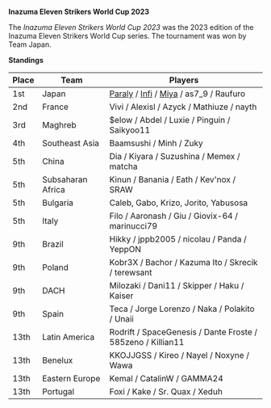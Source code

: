 ******Inazuma Eleven Strikers World Cup 2023******

The *Inazuma Eleven Strikers World Cup 2023* was the 2023 edition of the Inazuma Eleven Strikers World Cup series.
The tournament was won by Team Japan. 

**Standings**

| Place | Team | Players |
| - | - | - |
| 1st | Japan | [Paraly](/players/japanese/paraly.md) / [Infi](players/japanese/infi.md) / [Miya](players/japanese/miya.md) / as7_9 / Raufuro |
| 2nd | France | Vivi / Alexisl / Azyck / Mathiuze / nayth |
| 3rd | Maghreb | $elow / Abdel / Luxie / Pinguin / Saikyoo11 |
| 4th | Southeast Asia | Baamsushi / Minh / Zuky |
| 5th | China | Dia / Kiyara / Suzushina / Memex / matcha |
| 5th | Subsaharan Africa | Kinun / Banania / Eath / Kev'nox / SRAW |
| 5th | Bulgaria | Caleb, Gabo, Krizo, Jorito, Yabusosa |
| 5th | Italy | Filo / Aaronash / Giu / Giovix-64 / marinucci79 |
| 9th | Brazil | Hikky / jppb2005 / nicolau / Panda / YeppON |
| 9th | Poland | Kobr3X / Bachor / Kazuma Ito / Skrecik / terewsant |
| 9th | DACH | Milozaki / Dani11 / Skipper / Haku / Kaiser |
| 9th | Spain | Teca / Jorge Lorenzo / Naka / Polakito / Unaii |
| 13th | Latin America | Rodrift / SpaceGenesis / Dante Froste / 585zeno / Killian11 |
| 13th | Benelux | KKOJJGSS / Kireo / Nayel / Noxyne / Wawa |
| 13th | Eastern Europe | Kemal / CatalinW / GAMMA24 |
| 13th | Portugal | Foxi / Kake / Sr. Quax / Xeduh |
